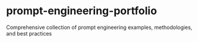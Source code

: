 # prompt-engineering-portfolio
Comprehensive collection of prompt engineering examples, methodologies, and best practices
